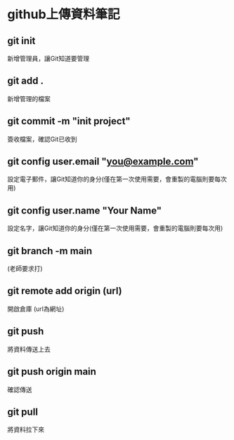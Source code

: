 #  github上傳資料筆記

## git init
新增管理員，讓Git知道要管理

## git add .
新增管理的檔案

## git commit -m "init project"
簽收檔案，確認Git已收到

## git config user.email "you@example.com"
設定電子郵件，讓Git知道你的身分(僅在第一次使用需要，會重製的電腦則要每次用)

## git config user.name "Your Name"
設定名字，讓Git知道你的身分(僅在第一次使用需要，會重製的電腦則要每次用)

## git branch -m main
(老師要求打)

## git remote add origin (url)
開啟倉庫 (url為網址)

## git push 
將資料傳送上去

## git push origin main
確認傳送

## git pull
將資料拉下來